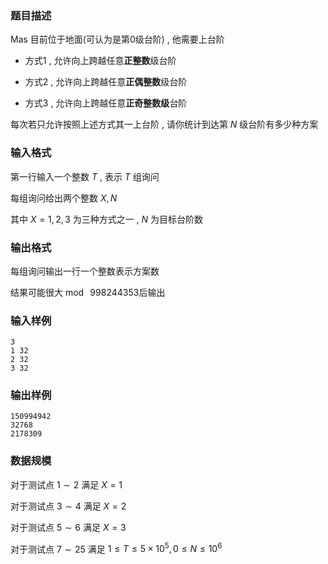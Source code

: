 ### 题目描述

$\text{Mas}$ 目前位于地面(可认为是第$0$级台阶) , 他需要上台阶

+ 方式$1$ , 允许向上跨越任意**正整数**级台阶

+ 方式$2$ , 允许向上跨越任意**正偶整数**级台阶

+ 方式$3$ , 允许向上跨越任意**正奇整数级**台阶

每次若只允许按照上述方式其一上台阶 , 请你统计到达第 $N$ 级台阶有多少种方案

### 输入格式
第一行输入一个整数 $T$ , 表示 $T$ 组询问

每组询问给出两个整数 $X,N$

其中 $X=1,2,3$ 为三种方式之一 , $N$ 为目标台阶数

### 输出格式
每组询问输出一行一个整数表示方案数

结果可能很大$\bmod~998244353$后输出

### 输入样例
```
3
1 32
2 32
3 32
```
### 输出样例
```
150994942
32768
2178309
```
### 数据规模
对于测试点 $1 \sim 2$ 满足 $X=1$

对于测试点 $3 \sim 4$ 满足 $X=2$

对于测试点 $5 \sim 6$ 满足 $X=3$

对于测试点 $7 \sim 25$ 满足 $1 \leq T \leq 5 \times 10^5, 0 \leq N \leq 10^6$